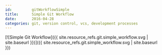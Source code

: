 ```yaml
---
id:         gitWorkflowSimple
title:      Simple Git Workflow
date:       2016-04-28
categories: git, version control, vcs, development processes
---
```



[![Simple Git Workflow]({{ site.resource_refs.git.simple_workflow.svg | site.baseurl }})]({{ site.resource_refs.git.simple_workflow.svg | site.baseurl }})
